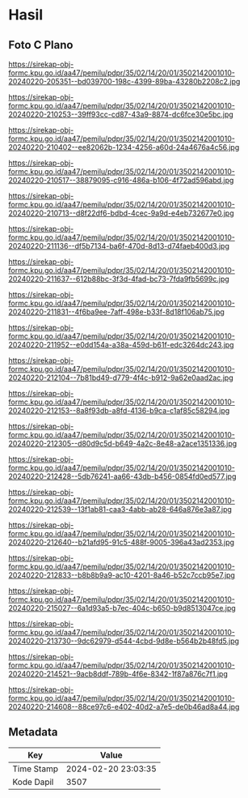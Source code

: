 # Hasil

## Foto C Plano

https://sirekap-obj-formc.kpu.go.id/aa47/pemilu/pdpr/35/02/14/20/01/3502142001010-20240220-205351--bd039700-198c-4399-89ba-43280b2208c2.jpg

https://sirekap-obj-formc.kpu.go.id/aa47/pemilu/pdpr/35/02/14/20/01/3502142001010-20240220-210253--39ff93cc-cd87-43a9-8874-dc6fce30e5bc.jpg

https://sirekap-obj-formc.kpu.go.id/aa47/pemilu/pdpr/35/02/14/20/01/3502142001010-20240220-210402--ee82062b-1234-4256-a60d-24a4676a4c56.jpg

https://sirekap-obj-formc.kpu.go.id/aa47/pemilu/pdpr/35/02/14/20/01/3502142001010-20240220-210517--38879095-c916-486a-b106-4f72ad596abd.jpg

https://sirekap-obj-formc.kpu.go.id/aa47/pemilu/pdpr/35/02/14/20/01/3502142001010-20240220-210713--d8f22df6-bdbd-4cec-9a9d-e4eb732677e0.jpg

https://sirekap-obj-formc.kpu.go.id/aa47/pemilu/pdpr/35/02/14/20/01/3502142001010-20240220-211136--df5b7134-ba6f-470d-8d13-d74faeb400d3.jpg

https://sirekap-obj-formc.kpu.go.id/aa47/pemilu/pdpr/35/02/14/20/01/3502142001010-20240220-211637--612b88bc-3f3d-4fad-bc73-7fda9fb5699c.jpg

https://sirekap-obj-formc.kpu.go.id/aa47/pemilu/pdpr/35/02/14/20/01/3502142001010-20240220-211831--4f6ba9ee-7aff-498e-b33f-8d18f106ab75.jpg

https://sirekap-obj-formc.kpu.go.id/aa47/pemilu/pdpr/35/02/14/20/01/3502142001010-20240220-211952--e0dd154a-a38a-459d-b61f-edc3264dc243.jpg

https://sirekap-obj-formc.kpu.go.id/aa47/pemilu/pdpr/35/02/14/20/01/3502142001010-20240220-212104--7b81bd49-d779-4f4c-b912-9a62e0aad2ac.jpg

https://sirekap-obj-formc.kpu.go.id/aa47/pemilu/pdpr/35/02/14/20/01/3502142001010-20240220-212153--8a8f93db-a8fd-4136-b9ca-c1af85c58294.jpg

https://sirekap-obj-formc.kpu.go.id/aa47/pemilu/pdpr/35/02/14/20/01/3502142001010-20240220-212305--d80d9c5d-b649-4a2c-8e48-a2ace1351336.jpg

https://sirekap-obj-formc.kpu.go.id/aa47/pemilu/pdpr/35/02/14/20/01/3502142001010-20240220-212428--5db76241-aa66-43db-b456-0854fd0ed577.jpg

https://sirekap-obj-formc.kpu.go.id/aa47/pemilu/pdpr/35/02/14/20/01/3502142001010-20240220-212539--13f1ab81-caa3-4abb-ab28-646a876e3a87.jpg

https://sirekap-obj-formc.kpu.go.id/aa47/pemilu/pdpr/35/02/14/20/01/3502142001010-20240220-212640--b21afd95-91c5-488f-9005-396a43ad2353.jpg

https://sirekap-obj-formc.kpu.go.id/aa47/pemilu/pdpr/35/02/14/20/01/3502142001010-20240220-212833--b8b8b9a9-ac10-4201-8a46-b52c7ccb95e7.jpg

https://sirekap-obj-formc.kpu.go.id/aa47/pemilu/pdpr/35/02/14/20/01/3502142001010-20240220-215027--6a1d93a5-b7ec-404c-b650-b9d8513047ce.jpg

https://sirekap-obj-formc.kpu.go.id/aa47/pemilu/pdpr/35/02/14/20/01/3502142001010-20240220-213730--9dc62979-d544-4cbd-9d8e-b564b2b48fd5.jpg

https://sirekap-obj-formc.kpu.go.id/aa47/pemilu/pdpr/35/02/14/20/01/3502142001010-20240220-214521--9acb8ddf-789b-4f6e-8342-1f87a876c7f1.jpg

https://sirekap-obj-formc.kpu.go.id/aa47/pemilu/pdpr/35/02/14/20/01/3502142001010-20240220-214608--88ce97c6-e402-40d2-a7e5-de0b46ad8a44.jpg


## Metadata

| Key        | Value               |
| ---------- | ------------------- |
| Time Stamp | 2024-02-20 23:03:35 |
| Kode Dapil | 3507                |



